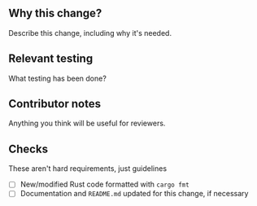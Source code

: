 ## Why this change?

Describe this change, including why it's needed.

## Relevant testing

What testing has been done?

## Contributor notes

Anything you think will be useful for reviewers.

## Checks

These aren't hard requirements, just guidelines

- [ ] New/modified Rust code formatted with `cargo fmt`
- [ ] Documentation and `README.md` updated for this change, if necessary
